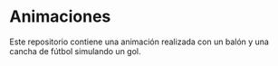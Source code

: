 # Animaciones

Este repositorio contiene una animación realizada con un balón y una cancha de fútbol simulando un gol.
